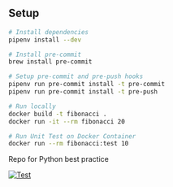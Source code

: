 ## Setup
```sh
# Install dependencies
pipenv install --dev

# Install pre-commit
brew install pre-commit

# Setup pre-commit and pre-push hooks
pipenv run pre-commit install -t pre-commit
pipenv run pre-commit install -t pre-push

# Run locally
docker build -t fibonacci .  
docker run -it --rm fibonacci 20

# Run Unit Test on Docker Container
docker run --rm fibonacci:test 10

```

Repo for Python best practice

[![Test](https://github.com/pnikhil/python-best-practice/actions/workflows/test.yml/badge.svg)](https://github.com/pnikhil/python-best-practice/actions/workflows/test.yml)
